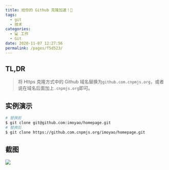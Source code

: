 ```yaml
---
title: 给你的 Github 克隆加速！🎈
tags: 
  - git
  - 技术
categories: 
  - 💻 工作
  - Git
date: 2020-11-07 12:27:56
permalink: /pages/f5d523/
---
```


## TL,DR
> 将 Https 克隆方式中的 Github 域名替换为`github.com.cnpmjs.org`，或者说在域名后面加上`.cnpmjs.org`即可。

## 实例演示

```bash
# 替换前
$ git clone git@github.com:imoyao/homepage.git
# 替换后
$ git clone https://github.com.cnpmjs.org/imoyao/homepage.git
```
## 截图

![](https://cdn.jsdelivr.net/gh/masantu/statics/images/20201207203856.png)
